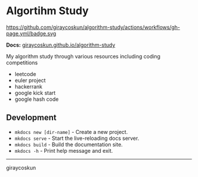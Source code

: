 # Algortihm Study

<https://github.com/giraycoskun/algorithm-study/actions/workflows/gh-page.yml/badge.svg>

**Docs:** [giraycoskun.github.io/algorithm-study](https://giraycoskun.github.io/algorithm-study/)

My algorithm study through various resources including coding competitions

- leetcode
- euler project
- hackerrank
- google kick start
- google hash code

## Development

- `mkdocs new [dir-name]` - Create a new project.
- `mkdocs serve` - Start the live-reloading docs server.
- `mkdocs build` - Build the documentation site.
- `mkdocs -h` - Print help message and exit.
  
---

giraycoskun
